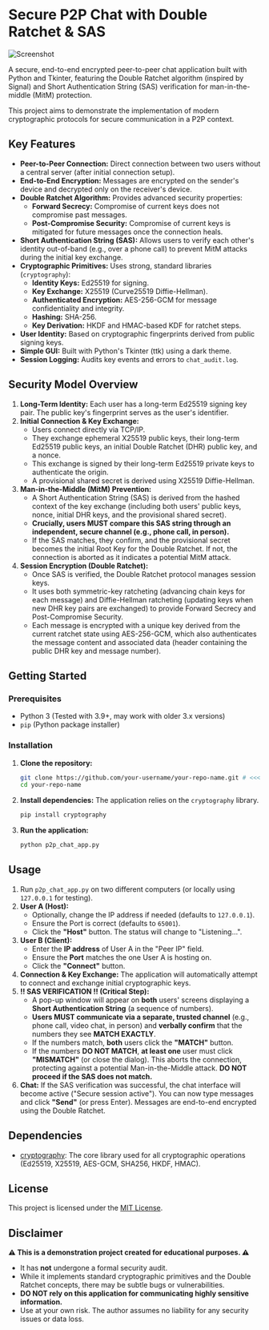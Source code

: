 # Secure P2P Chat with Double Ratchet & SAS

![Screenshot](placeholder.png) <!-- <<< REPLACE THIS WITH YOUR SCREENSHOT -->

A secure, end-to-end encrypted peer-to-peer chat application built with Python and Tkinter, featuring the Double Ratchet algorithm (inspired by Signal) and Short Authentication String (SAS) verification for man-in-the-middle (MitM) protection.

This project aims to demonstrate the implementation of modern cryptographic protocols for secure communication in a P2P context.

## Key Features

*   **Peer-to-Peer Connection:** Direct connection between two users without a central server (after initial connection setup).
*   **End-to-End Encryption:** Messages are encrypted on the sender's device and decrypted only on the receiver's device.
*   **Double Ratchet Algorithm:** Provides advanced security properties:
    *   **Forward Secrecy:** Compromise of current keys does not compromise past messages.
    *   **Post-Compromise Security:** Compromise of current keys is mitigated for future messages once the connection heals.
*   **Short Authentication String (SAS):** Allows users to verify each other's identity out-of-band (e.g., over a phone call) to prevent MitM attacks during the initial key exchange.
*   **Cryptographic Primitives:** Uses strong, standard libraries (`cryptography`):
    *   **Identity Keys:** Ed25519 for signing.
    *   **Key Exchange:** X25519 (Curve25519 Diffie-Hellman).
    *   **Authenticated Encryption:** AES-256-GCM for message confidentiality and integrity.
    *   **Hashing:** SHA-256.
    *   **Key Derivation:** HKDF and HMAC-based KDF for ratchet steps.
*   **User Identity:** Based on cryptographic fingerprints derived from public signing keys.
*   **Simple GUI:** Built with Python's Tkinter (ttk) using a dark theme.
*   **Session Logging:** Audits key events and errors to `chat_audit.log`.

## Security Model Overview

1.  **Long-Term Identity:** Each user has a long-term Ed25519 signing key pair. The public key's fingerprint serves as the user's identifier.
2.  **Initial Connection & Key Exchange:**
    *   Users connect directly via TCP/IP.
    *   They exchange ephemeral X25519 public keys, their long-term Ed25519 public keys, an initial Double Ratchet (DHR) public key, and a nonce.
    *   This exchange is signed by their long-term Ed25519 private keys to authenticate the origin.
    *   A provisional shared secret is derived using X25519 Diffie-Hellman.
3.  **Man-in-the-Middle (MitM) Prevention:**
    *   A Short Authentication String (SAS) is derived from the hashed context of the key exchange (including both users' public keys, nonce, initial DHR keys, and the provisional shared secret).
    *   **Crucially, users MUST compare this SAS string through an independent, secure channel (e.g., phone call, in person).**
    *   If the SAS matches, they confirm, and the provisional secret becomes the initial Root Key for the Double Ratchet. If not, the connection is aborted as it indicates a potential MitM attack.
4.  **Session Encryption (Double Ratchet):**
    *   Once SAS is verified, the Double Ratchet protocol manages session keys.
    *   It uses both symmetric-key ratcheting (advancing chain keys for each message) and Diffie-Hellman ratcheting (updating keys when new DHR key pairs are exchanged) to provide Forward Secrecy and Post-Compromise Security.
    *   Each message is encrypted with a unique key derived from the current ratchet state using AES-256-GCM, which also authenticates the message content and associated data (header containing the public DHR key and message number).

## Getting Started

### Prerequisites

*   Python 3 (Tested with 3.9+, may work with older 3.x versions)
*   `pip` (Python package installer)

### Installation

1.  **Clone the repository:**
    ```bash
    git clone https://github.com/your-username/your-repo-name.git # <<< UPDATE URL
    cd your-repo-name
    ```
2.  **Install dependencies:**
    The application relies on the `cryptography` library.
    ```bash
    pip install cryptography
    ```
3.  **Run the application:**
    ```bash
    python p2p_chat_app.py
    ```

## Usage

1.  Run `p2p_chat_app.py` on two different computers (or locally using `127.0.0.1` for testing).
2.  **User A (Host):**
    *   Optionally, change the IP address if needed (defaults to `127.0.0.1`).
    *   Ensure the Port is correct (defaults to `65001`).
    *   Click the **"Host"** button. The status will change to "Listening...".
3.  **User B (Client):**
    *   Enter the **IP address** of User A in the "Peer IP" field.
    *   Ensure the **Port** matches the one User A is hosting on.
    *   Click the **"Connect"** button.
4.  **Connection & Key Exchange:** The application will automatically attempt to connect and exchange initial cryptographic keys.
5.  **!! SAS VERIFICATION !! (Critical Step):**
    *   A pop-up window will appear on **both** users' screens displaying a **Short Authentication String** (a sequence of numbers).
    *   **Users MUST communicate via a separate, trusted channel** (e.g., phone call, video chat, in person) and **verbally confirm** that the numbers they see **MATCH EXACTLY**.
    *   If the numbers match, **both** users click the **"MATCH"** button.
    *   If the numbers **DO NOT MATCH**, **at least one** user must click **"MISMATCH"** (or close the dialog). This aborts the connection, protecting against a potential Man-in-the-Middle attack. **DO NOT proceed if the SAS does not match.**
6.  **Chat:** If the SAS verification was successful, the chat interface will become active ("Secure session active"). You can now type messages and click **"Send"** (or press Enter). Messages are end-to-end encrypted using the Double Ratchet.

## Dependencies

*   [cryptography](https://cryptography.io/): The core library used for all cryptographic operations (Ed25519, X25519, AES-GCM, SHA256, HKDF, HMAC).

## License

<!-- Choose a license (e.g., MIT) and add it here -->
This project is licensed under the [MIT License](LICENSE). <!-- <<< CREATE a LICENSE file -->

## Disclaimer

**⚠️ This is a demonstration project created for educational purposes. ⚠️**

*   It has **not** undergone a formal security audit.
*   While it implements standard cryptographic primitives and the Double Ratchet concepts, there may be subtle bugs or vulnerabilities.
*   **DO NOT rely on this application for communicating highly sensitive information.**
*   Use at your own risk. The author assumes no liability for any security issues or data loss.
